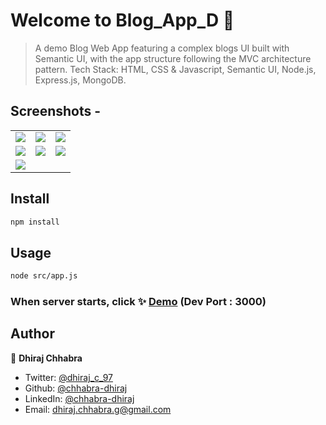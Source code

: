 # Welcome to Blog_App_D 👋

> A demo Blog Web App featuring a complex blogs UI built with Semantic UI, with the app structure following the MVC architecture pattern. Tech Stack: HTML, CSS & Javascript, Semantic UI, Node.js, Express.js, MongoDB.

## Screenshots -

<table>
    <tr>
        <td><img src="https://github.com/user-attachments/assets/986ade13-0868-4d50-a537-85b202408a35"></td>
        <td><img src="https://github.com/user-attachments/assets/b69e5682-c61d-45d7-aff5-5caaf7fbb21f"></td>
        <td><img src="https://github.com/user-attachments/assets/7ea063f3-cdc1-487d-8b84-7b1c02054eec"></td>
    </tr>
    <tr>
        <td><img src="https://github.com/user-attachments/assets/2d72722f-f1cb-49c8-8c3c-435ff1bfc680"></td>
        <td><img src="https://github.com/user-attachments/assets/b8d0f244-7833-4402-b454-1a103ae23464"></td>
        <td><img src="https://github.com/user-attachments/assets/de2e1bb9-6024-409a-8e24-5543a619c6b3"></td>
    </tr>
    <tr>
        <td><img src="https://github.com/user-attachments/assets/eaa7be0c-692a-4ce3-83a3-e15d90bb2941"></td>
    </tr>
</table>

## Install

```sh
npm install
```

## Usage

```sh
node src/app.js
```

### When server starts, click ✨ [Demo](http://localhost:3000/) (Dev Port : 3000)

## Author

👤 **Dhiraj Chhabra**

* Twitter: [@dhiraj\_c\_97](https://twitter.com/dhiraj_c_97)
* Github: [@chhabra-dhiraj](https://github.com/chhabra-dhiraj)
* LinkedIn: [@chhabra-dhiraj](https://linkedin.com/in/chhabra-dhiraj)
* Email: [dhiraj.chhabra.g@gmail.com](mailto:dhiraj.chhabra.g@gmail.com)

